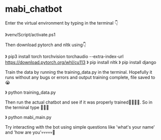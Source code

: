 # mabi_chatbot

Enter the virtual environment by typing in the terminal 👇

》venv/Script/activate.ps1 

Then download pytorch and nltk using👇

》 pip3 install torch torchvision torchaudio --extra-index-url https://download.pytorch.org/whl/cu113 
》 pip install nltk
》 pip install django

Train the data by running the training_data.py in the terminal. Hopefully it runs without any bugs or errors and output training complete, file saved to😭 

》 python training_data.py 

Then run the actual chatbot and see if it was properly trained🤦🏾‍♀️💀. So in the terminal type 👩🏾‍💻

》 python mabi_main.py 

Try interacting with the bot using simple questions like 'what's your name' and 'how are you'💀💀💀💀💀😬

